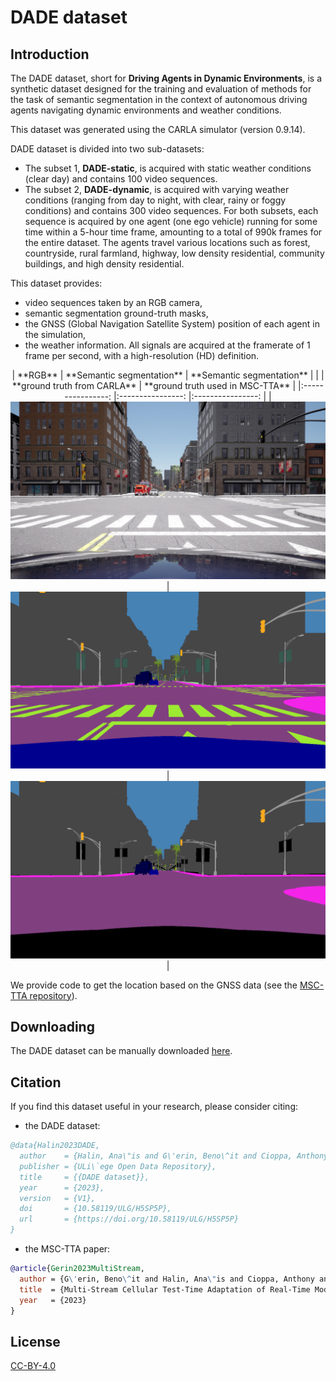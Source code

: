 # DADE dataset 

## Introduction

The DADE dataset, short for **Driving Agents in Dynamic Environments**, is a synthetic dataset designed for the training and evaluation of methods for the task of semantic segmentation in the context of autonomous driving agents navigating dynamic environments and weather conditions. 

This dataset was generated using the CARLA simulator (version 0.9.14). 

DADE dataset is divided into two sub-datasets: 
- The subset 1, **DADE-static**, is acquired with static weather conditions (clear day) and contains 100 video sequences.
- The subset 2, **DADE-dynamic**, is acquired with varying weather conditions (ranging from day to night, with clear, rainy or foggy conditions) and contains 300 video sequences.
For both subsets, each sequence is acquired by one agent (one ego vehicle) running for some time within a 5-hour time frame, amounting to a total of 990k frames for the entire dataset. The agents travel various locations such as forest, countryside, rural farmland, highway, low density residential, community buildings, and high density residential.

This dataset provides:
- video sequences taken by an RGB camera,
- semantic segmentation ground-truth masks,
- the GNSS (Global Navigation Satellite System) position of each agent in the simulation,
- the weather information.
All signals are acquired at the framerate of 1 frame per second, with a high-resolution (HD) definition.

<div align="center">
<div></div>
| **RGB**                            | **Semantic segmentation**              | **Semantic segmentation**        | 
|                                    | **ground truth from CARLA**            | **ground truth used in MSC-TTA** | 
|:----------------:                  |:----------------:                      |:----------------:                |
| <img src="images/000055_img.png">  | <img src="images/000055_sm_carla.png"> | <img src="images/000055_sm.png"> |
</div>

We provide code to get the location based on the GNSS data (see the [MSC-TTA repository](https://github.com/ULiege-driving/MSC-TTA)). 

## Downloading

The DADE dataset can be manually downloaded [here](https://dataverse.uliege.be/dataset.xhtml?persistentId=doi:10.58119/ULG/H5SP5P).

## Citation

If you find this dataset useful in your research, please consider citing:

- the DADE dataset:
```bibtex
@data{Halin2023DADE,
  author    = {Halin, Ana\"is and G\'erin, Beno\^it and Cioppa, Anthony and Henry, Maxim and Ghanem, Bernard and Macq, Beno\^it and De Vleeschouwer, Christophe and Van Droogenbroeck, Marc},
  publisher = {ULi\`ege Open Data Repository},
  title     = {{DADE dataset}},
  year      = {2023},
  version   = {V1},
  doi       = {10.58119/ULG/H5SP5P},
  url       = {https://doi.org/10.58119/ULG/H5SP5P}
}
```
- the MSC-TTA paper: 
```bibtex
@article{Gerin2023MultiStream,
  author = {G\'erin, Beno\^it and Halin, Ana\"is and Cioppa, Anthony and Henry, Maxim and Ghanem, Bernard and Macq, Beno\^it and De Vleeschouwer, Christophe and Van Droogenbroeck, Marc},
  title  = {Multi-Stream Cellular Test-Time Adaptation of Real-Time Models Evolving in Dynamic Environments},
  year   = {2023}
}
```

## License
[CC-BY-4.0](https://github.com/ULiege-driving/DADE/blob/main/LICENSE)
